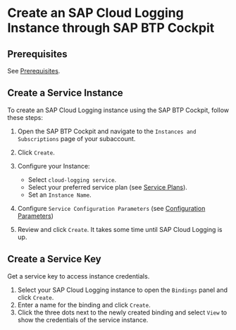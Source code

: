 <!-- loio3aca7afd9b8e4a128cc0217c6903b9fa -->

# Create an SAP Cloud Logging Instance through SAP BTP Cockpit





<a name="loio3aca7afd9b8e4a128cc0217c6903b9fa__section_rh2_myy_kzb"/>

## Prerequisites

See [Prerequisites](prerequisites-41d8559.md).



<a name="loio3aca7afd9b8e4a128cc0217c6903b9fa__section_ikf_ctg_xyb"/>

## Create a Service Instance

To create an SAP Cloud Logging instance using the SAP BTP Cockpit, follow these steps:

1.  Open the SAP BTP Cockpit and navigate to the `Instances and Subscriptions` page of your subaccount.
2.  Click `Create`.
3.  Configure your Instance:
    -   Select `cloud-logging service`.
    -   Select your preferred service plan \(see [Service Plans](service-plans-a9d2d1b.md)\).
    -   Set an `Instance Name`.

4.  Configure `Service Configuration Parameters` \(see [Configuration Parameters](configuration-parameters-1830bca.md)\)
5.  Review and click `Create`. It takes some time until SAP Cloud Logging is up.



<a name="loio3aca7afd9b8e4a128cc0217c6903b9fa__section_nb5_hyy_kzb"/>

## Create a Service Key

Get a service key to access instance credentials.

1.  Select your SAP Cloud Logging instance to open the `Bindings` panel and click `Create`.
2.  Enter a name for the binding and click `Create`.
3.  Click the three dots next to the newly created binding and select `View` to show the credentials of the service instance.

